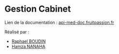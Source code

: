 # Gestion Cabinet

Lien de la documentation : 
[api-med-doc.fruitpassion.fr](https://api-med-doc.fruitpassion.fr/)

Réalisé par :
- [Raphael BOUDIN](https://github.com/FruitPassion)
- [Hamza NANAHA](https://github.com/CaptainBoulbi)
